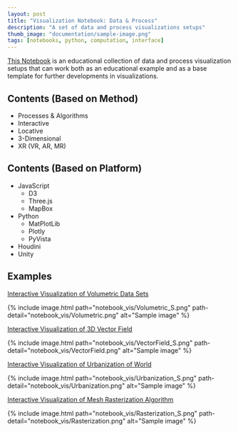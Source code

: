 ```yaml
---
layout: post
title: "Visualization Notebook: Data & Process"
description: "A set of data and process visualizations setups"
thumb_image: "documentation/sample-image.png"
tags: [notebooks, python, computation, interface]
---
```


[This Notebook](https://github.com/shervinazadi/Notebook_Visualization) is an educational collection of data and process visualization setups that can work both as an educational example and as a base template for further developments in visualizations.

## Contents (Based on Method)

- Processes & Algorithms
- Interactive
- Locative
- 3-Dimensional
- XR (VR, AR, MR)

## Contents (Based on Platform)

- JavaScript
  - D3
  - Three.js
  - MapBox
- Python
  - MatPlotLib
  - Plotly
  - PyVista
- Houdini
- Unity

## Examples

[Interactive Visualization of Volumetric Data Sets](https://github.com/shervinazadi/Notebook_Visualization/blob/master/VIS/PY_Volumetric)

{% include image.html path="notebook_vis/Volumetric_S.png"
                      path-detail="notebook_vis/Volumetric.png"
                      alt="Sample image" %}

[Interactive Visualization of 3D Vector Field](https://github.com/shervinazadi/Notebook_Visualization/blob/master/VIS/PY_VectorField)

{% include image.html path="notebook_vis/VectorField_S.png"
                      path-detail="notebook_vis/VectorField.png"
                      alt="Sample image" %}

[Interactive Visualization of Urbanization of World](https://github.com/shervinazadi/Portfolio_Data_Visualization/blob/master/VIS/PY_Urbanization)

{% include image.html path="notebook_vis/Urbanization_S.png"
                      path-detail="notebook_vis/Urbanization.png"
                      alt="Sample image" %}

[Interactive Visualization of Mesh Rasterization Algorithm](https://github.com/shervinazadi/Notebook_Visualization/tree/master/VIS/PY_Rasterization)

{% include image.html path="notebook_vis/Rasterization_S.png"
                      path-detail="notebook_vis/Rasterization.png"
                      alt="Sample image" %}
